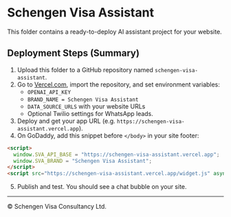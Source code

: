 # Schengen Visa Assistant

This folder contains a ready-to-deploy AI assistant project for your website.

## Deployment Steps (Summary)
1. Upload this folder to a GitHub repository named `schengen-visa-assistant`.
2. Go to [Vercel.com](https://vercel.com), import the repository, and set environment variables:
   - `OPENAI_API_KEY`
   - `BRAND_NAME = Schengen Visa Assistant`
   - `DATA_SOURCE_URLS` with your website URLs
   - Optional Twilio settings for WhatsApp leads.
3. Deploy and get your app URL (e.g. `https://schengen-visa-assistant.vercel.app`).
4. On GoDaddy, add this snippet before `</body>` in your site footer:
```html
<script>
  window.SVA_API_BASE = "https://schengen-visa-assistant.vercel.app";
  window.SVA_BRAND = "Schengen Visa Assistant";
</script>
<script src="https://schengen-visa-assistant.vercel.app/widget.js" async></script>
```
5. Publish and test. You should see a chat bubble on your site.

---
© Schengen Visa Consultancy Ltd.
